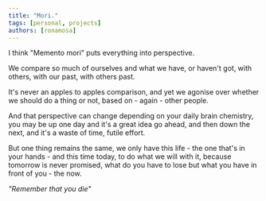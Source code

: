 ```yaml
---
title: "Mori."
tags: [personal, projects]
authors: [ronamosa]
---
```


I think "Memento mori" puts everything into perspective.

We compare so much of ourselves and what we have, or haven't got, with others, with our  past, with others past.

It's never an apples to apples comparison, and yet we agonise over whether we should do a thing or not, based on - again - other people.

And that perspective can change depending on your daily brain chemistry, you may be up one day and it's a great idea go ahead, and then down the next, and it's a waste of time, futile effort.

But one thing remains the same, we only have this life - the one that's in your hands - and this time today, to do what we will with it, because tomorrow is never promised, what do you have to lose but what you have in front of you - the now.

*"Remember that you die"*
